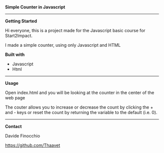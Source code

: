 **Simple Counter in Javascript**

--------------------------------------------------------------------------------------------------

**Getting Started**

Hi everyone, this is a project made for the Javascript basic course for Start2Impact.

I made a simple counter, using only Javascript and HTML


**Built with**

- Javascript
- Html

--------------------------------------------------------------------------------------------------

**Usage**

Open index.html and you will be looking at the counter in the center of the web page

The couter allows you to increase or decrease the count by clicking the + and - keys or reset the count by returning the variable to the default (i.e. 0).

--------------------------------------------------------------------------------------------------

**Contact**

Davide Finocchio

https://github.com/Thaavet

